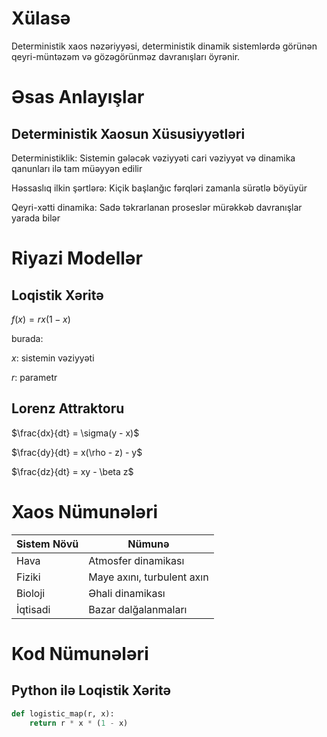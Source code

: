 # Xülasə
Deterministik xaos nəzəriyyəsi, deterministik dinamik sistemlərdə görünən qeyri-müntəzəm və gözəgörünməz davranışları öyrənir.

# Əsas Anlayışlar
## Deterministik Xaosun Xüsusiyyətləri
Deterministiklik: Sistemin gələcək vəziyyəti cari vəziyyət və dinamika qanunları ilə tam müəyyən edilir

Həssaslıq ilkin şərtlərə: Kiçik başlanğıc fərqləri zamanla sürətlə böyüyür

Qeyri-xətti dinamika: Sadə təkrarlanan proseslər mürəkkəb davranışlar yarada bilər

# Riyazi Modellər
## Loqistik Xəritə
$f(x) = rx(1-x)$

burada:

$x$: sistemin vəziyyəti

$r$: parametr

## Lorenz Attraktoru
$\frac{dx}{dt} = \sigma(y - x)$

$\frac{dy}{dt} = x(\rho - z) - y$

$\frac{dz}{dt} = xy - \beta z$

# Xaos Nümunələri
| Sistem Növü | Nümunə |
|-------------|--------|
| Hava | Atmosfer dinamikası |
| Fiziki | Maye axını, turbulent axın |
| Bioloji | Əhali dinamikası |
| İqtisadi | Bazar dalğalanmaları |

# Kod Nümunələri
## Python ilə Loqistik Xəritə
```python
def logistic_map(r, x):
    return r * x * (1 - x)